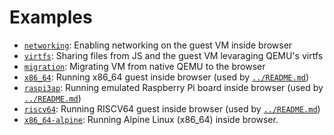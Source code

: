 # Examples

- [`networking`](./networking/): Enabling networking on the guest VM inside browser
- [`virtfs`](./virtfs/): Sharing files from JS and the guest VM levaraging QEMU's virtfs
- [`migration`](./migration/): Migrating VM from native QEMU to the browser
- [`x86_64`](./x86_64/): Running x86_64 guest inside browser (used by [`../README.md`](../README.md))
- [`raspi3ap`](./raspi3ap/): Running emulated Raspberry Pi board inside browser (used by [`../README.md`](../README.md))
- [`riscv64`](./riscv64/): Running RISCV64 guest inside browser (used by [`../README.md`](../README.md))
- [`x86_64-alpine`](./x86_64-alpine/): Running Alpine Linux (x86_64) inside browser.
